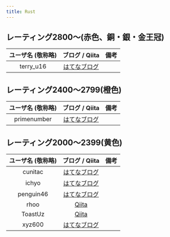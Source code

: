 ```yaml
---
title: Rust
---
```


## レーティング2800〜(赤色、銅・銀・金王冠)

|ユーザ名 (敬称略)|ブログ / Qiita|備考|
|:--:|:--:|:--|
|terry_u16|[はてなブログ](https://www.terry-u16.net/)||

## レーティング2400〜2799(橙色)

|ユーザ名 (敬称略)|ブログ / Qiita|備考|
|:--:|:--:|:--|
|primenumber|[はてなブログ](https://primenumber.hatenadiary.jp/)||

## レーティング2000〜2399(黄色)

|ユーザ名 (敬称略)|ブログ / Qiita|備考|
|:--:|:--:|:--|
|cunitac|[はてなブログ](https://cunitac.hatenablog.com/)||
|ichyo|[はてなブログ](https://blog.ichyo.jp/)||
|penguin46|[はてなブログ](https://penguin46.hatenablog.com/)||
|rhoo|[Qiita](https://qiita.com/rhoo)||
|ToastUz|[Qiita](https://qiita.com/toast-uz)||
|xyz600|[はてなブログ](https://xyz600.hatenablog.com/)||
